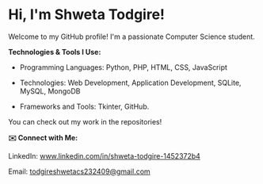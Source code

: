 # Hi, I'm **Shweta Todgire!**

Welcome to my GitHub profile!
I'm a passionate Computer Science student.

**Technologies & Tools I Use:**

- Programming Languages: Python, PHP, HTML, CSS, JavaScript
  
- Technologies: Web Development, Application Development, SQLite, MySQL, MongoDB
  
- Frameworks and Tools: Tkinter, GitHub.

You can check out my work in the repositories!

**✉️ Connect with Me:**

LinkedIn: www.linkedin.com/in/shweta-todgire-1452372b4

Email: todgireshwetacs232409@gmail.com
